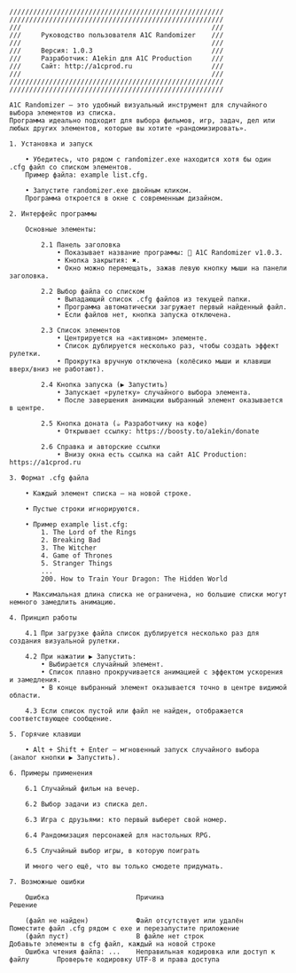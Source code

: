 	
	//////////////////////////////////////////////////////
	//////////////////////////////////////////////////////
	///												   ///
	///		Руководство пользователя A1C Randomizer	   ///
	///												   ///
	///		Версия: 1.0.3							   ///
	///		Разработчик: A1ekin для A1C Production	   ///
	///		Сайт: http://a1cprod.ru					   ///
	///												   ///
	//////////////////////////////////////////////////////
	//////////////////////////////////////////////////////
	
	A1C Randomizer — это удобный визуальный инструмент для случайного выбора элементов из списка. 
	Программа идеально подходит для выбора фильмов, игр, задач, дел или любых других элементов, которые вы хотите «рандомизировать».

	1. Установка и запуск

		• Убедитесь, что рядом с randomizer.exe находится хотя бы один .cfg файл со списком элементов.
		Пример файла: example list.cfg.

		• Запустите randomizer.exe двойным кликом.
		Программа откроется в окне с современным дизайном.

	2. Интерфейс программы

		Основные элементы:

			2.1 Панель заголовка
				• Показывает название программы: 🎲 A1C Randomizer v1.0.3.
				• Кнопка закрытия: ✖.
				• Окно можно перемещать, зажав левую кнопку мыши на панели заголовка.
				
			2.2 Выбор файла со списком
				• Выпадающий список .cfg файлов из текущей папки.
				• Программа автоматически загружает первый найденный файл.
				• Если файлов нет, кнопка запуска отключена.

			2.3 Список элементов
				• Центрируется на «активном» элементе.
				• Список дублируется несколько раз, чтобы создать эффект рулетки.
				• Прокрутка вручную отключена (колёсико мыши и клавиши вверх/вниз не работают).

			2.4 Кнопка запуска (▶ Запустить)
				• Запускает «рулетку» случайного выбора элемента.
				• После завершения анимации выбранный элемент оказывается в центре.

			2.5 Кнопка доната (☕ Разработчику на кофе)
				• Открывает ссылку: https://boosty.to/a1ekin/donate
				
			2.6 Справка и авторские ссылки
				• Внизу окна есть ссылка на сайт A1C Production: https://a1cprod.ru

	3. Формат .cfg файла

		• Каждый элемент списка — на новой строке.
		
		• Пустые строки игнорируются.
		
		• Пример example list.cfg:
			1. The Lord of the Rings
			2. Breaking Bad
			3. The Witcher
			4. Game of Thrones
			5. Stranger Things
			...
			200. How to Train Your Dragon: The Hidden World
			
		• Максимальная длина списка не ограничена, но большие списки могут немного замедлить анимацию.

	4. Принцип работы

		4.1 При загрузке файла список дублируется несколько раз для создания визуальной рулетки.

		4.2 При нажатии ▶ Запустить:
			• Выбирается случайный элемент.
			• Список плавно прокручивается анимацией с эффектом ускорения и замедления.
			• В конце выбранный элемент оказывается точно в центре видимой области.

		4.3 Если список пустой или файл не найден, отображается соответствующее сообщение.

	5. Горячие клавиши

		• Alt + Shift + Enter — мгновенный запуск случайного выбора (аналог кнопки ▶ Запустить).

	6. Примеры применения

		6.1 Случайный фильм на вечер.

		6.2 Выбор задачи из списка дел.

		6.3 Игра с друзьями: кто первый выберет свой номер.

		6.4 Рандомизация персонажей для настольных RPG.
		
		6.5 Случайный выбор игры, в которую поиграть
		
		И много чего ещё, что вы только смодете придумать.

	7. Возможные ошибки
	
		Ошибка						Причина											Решение

		(файл не найден)			Файл отсутствует или удалён						Поместите файл .cfg рядом с exe и перезапустите приложение
		(файл пуст)					В файле нет строк								Добавьте элементы в cfg файл, каждый на новой строке
		Ошибка чтения файла: ...	Неправильная кодировка или доступ к файлу		Проверьте кодировку UTF-8 и права доступа


  
